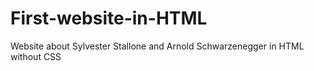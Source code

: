 # First-website-in-HTML
 Website about Sylvester Stallone and Arnold Schwarzenegger in HTML without CSS
